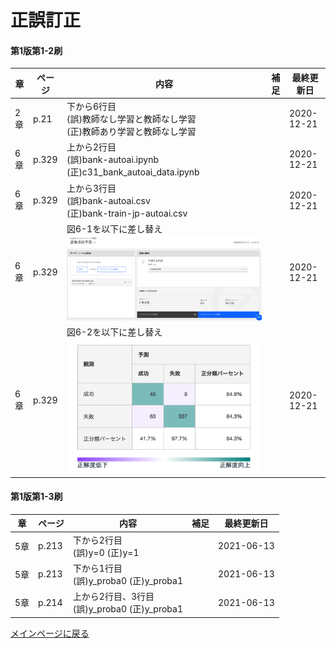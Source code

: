 
# 正誤訂正

#### 第1版第1-2刷
|章  |ページ  |内容　　　　　　　|補足|最終更新日|
|---|---|---|---|---|
|2章|p.21|下から6行目<br>(誤)教師なし学習と教師なし学習<br>(正)教師あり学習と教師なし学習||2020-12-21|
|6章|p.329|上から2行目<br>(誤)bank-autoai.ipynb<br>(正)c31\_bank\_autoai\_data.ipynb||2020-12-21|
|6章|p.329|上から3行目<br>(誤)bank-autoai.csv<br>(正)bank-train-jp-autoai.csv||2020-12-21|
|6章|p.329|図6-1を以下に差し替え<br>![](images/fig06-01.png)||2020-12-21|
|6章|p.329|図6-2を以下に差し替え<br>![](images/fig06-02.png)||2020-12-21|

#### 第1版第1-3刷
|章  |ページ  |内容　　　　　　　|補足|最終更新日|
|---|---|---|---|---|
|5章|p.213|下から2行目<br>(誤)y=0 (正)y=1||2021-06-13|
|5章|p.213|下から1行目<br>(誤)y_proba0 (正)y_proba1||2021-06-13|
|5章|p.214|上から2行目、3行目<br>(誤)y_proba0 (正)y_proba1||2021-06-13|


[メインページに戻る](../README.md)

